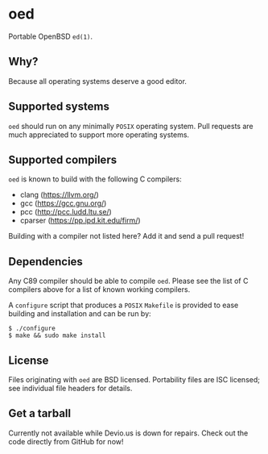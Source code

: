 oed
===
Portable OpenBSD `ed(1)`.

Why?
----
Because all operating systems deserve a good editor.

Supported systems
-----------------
`oed` should run on any minimally `POSIX` operating system.
Pull requests are much appreciated to support more operating systems.

Supported compilers
-------------------
`oed` is known to build with the following C compilers:
* clang (https://llvm.org/)
* gcc (https://gcc.gnu.org/)
* pcc (http://pcc.ludd.ltu.se/)
* cparser (https://pp.ipd.kit.edu/firm/)

Building with a compiler not listed here? Add it and send a pull request!

Dependencies
------------
Any C89 compiler should be able to compile `oed`. Please see the
list of C compilers above for a list of known working compilers.

A `configure` script that produces a `POSIX` `Makefile` is provided to
ease building and installation and can be run by:
```
$ ./configure
$ make && sudo make install
```

License
-------
Files originating with `oed` are BSD licensed.
Portability files are ISC licensed; see individual file headers
for details.

Get a tarball
-------------
Currently not available while Devio.us is down for repairs.
Check out the code directly from GitHub for now!
